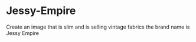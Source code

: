 # Jessy-Empire
Create an image that is slim and is selling vintage fabrics the brand name is Jessy Empire
